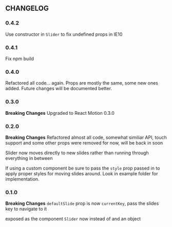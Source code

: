 ## CHANGELOG
### 0.4.2
Use constructor in `Slider` to fix undefined props in IE10

### 0.4.1
Fix npm build

### 0.4.0
Refactored all code... again. Props are mostly the same, some new ones added. Future changes will be documented better.

### 0.3.0
**Breaking Changes**
Upgraded to React Motion 0.3.0

### 0.2.0
**Breaking Changes**
Refactored almost all code, somewhat similiar API, touch support and some other props were removed for now, will be back in soon

Slider now moves directly to new slides rather than running through everything in between

If using a custom component be sure to pass the `style` prop passed in to apply proper styles for moving slides around. Look in example folder for implementation.

### 0.1.0
**Breaking Changes**
`defaultSlide` prop is now `currentKey`, pass the slides key to navigate to it

exposed as the component `Slider` now instead of and an object
